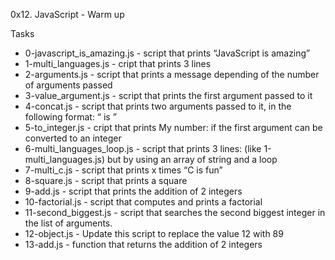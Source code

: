 0x12. JavaScript - Warm up

Tasks
- 0-javascript_is_amazing.js - script that prints “JavaScript is amazing”
- 1-multi_languages.js - cript that prints 3 lines
- 2-arguments.js - script that prints a message depending of the number of arguments passed
- 3-value_argument.js - script that prints the first argument passed to it
- 4-concat.js - script that prints two arguments passed to it, in the following format: “ is ”
- 5-to_integer.js - cript that prints My number: <first argument converted in integer> if the first argument can be converted to an integer
- 6-multi_languages_loop.js - script that prints 3 lines: (like 1-multi_languages.js) but by using an array of string and a loop
- 7-multi_c.js - script that prints x times “C is fun”
- 8-square.js - script that prints a square
- 9-add.js - script that prints the addition of 2 integers
- 10-factorial.js - script that computes and prints a factorial
- 11-second_biggest.js - script that searches the second biggest integer in the list of arguments.
- 12-object.js - Update this script to replace the value 12 with 89
- 13-add.js - function that returns the addition of 2 integers
